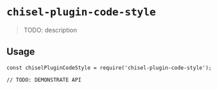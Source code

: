 # `chisel-plugin-code-style`

> TODO: description

## Usage

```
const chiselPluginCodeStyle = require('chisel-plugin-code-style');

// TODO: DEMONSTRATE API
```
